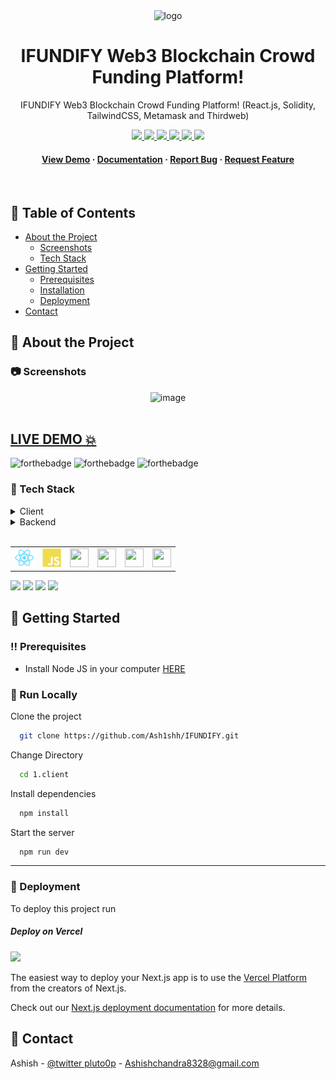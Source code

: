 <div align="center">

  <img src="https://user-images.githubusercontent.com/87669361/231264373-5dd792e5-9c3a-4d52-bffb-ec2163a0eb08.svg" alt="logo" width="200" height="auto" />
  
# IFUNDIFY Web3 Blockchain Crowd Funding Platform!
  
  <p>
   IFUNDIFY Web3 Blockchain Crowd Funding Platform! (React.js, Solidity, TailwindCSS, Metamask and Thirdweb)
  </p>
  
  
<!-- Badges -->

<a href="https://ifundify.vercel.app/" target="_blank">![](https://img.shields.io/website-up-down-green-red/http/monip.org.svg)
![](https://img.shields.io/badge/Maintained-Yes-indigo)
![](https://img.shields.io/github/forks/Ash1shh/IFUNDIFY.svg)
![](https://img.shields.io/github/stars/Ash1shh/IFUNDIFY.svg)
![](https://img.shields.io/github/issues/Ash1shh/IFUNDIFY)
![](https://img.shields.io/github/last-commit/Ash1shh/IFUNDIFY)

   
<h4>
    <a href="https://ifundify.vercel.app/">View Demo</a>
  <span> · </span>
    <a href="https://github.com/Ash1shh/IFUNDIFY/blob/main/README.md">Documentation</a>
  <span> · </span>
    <a href="https://github.com/Ash1shh/IFUNDIFY/issues">Report Bug</a>
  <span> · </span>
    <a href="https://github.com/Ash1shh/IFUNDIFY/issues">Request Feature</a>
  </h4>
</div>

<br />

<!-- Table of Contents -->
## :notebook_with_decorative_cover: Table of Contents

- [About the Project](#star2-about-the-project)
  * [Screenshots](#camera-screenshots)
  * [Tech Stack](#space_invader-tech-stack)
- [Getting Started](#toolbox-getting-started)
  * [Prerequisites](#bangbang-prerequisites)
  * [Installation](#gear-installation)
  * [Deployment](#triangular_flag_on_post-deployment)
- [Contact](#handshake-contact)

<!-- About the Project -->
## :star2: About the Project

<!-- Screenshots -->
### :camera: Screenshots

<div align="center" display='flex'>
<img width='800rem'  src='https://user-images.githubusercontent.com/87669361/231262916-ac56bf56-b704-4a5c-8fc9-3673655e4e30.jpg' alt='image'/>
</div>

<br />


## <a href= "https://ifundify.vercel.app/">LIVE DEMO 💥</a>

![forthebadge](https://forthebadge.com/images/badges/built-with-love.svg)
![forthebadge](https://forthebadge.com/images/badges/for-you.svg)
![forthebadge](https://forthebadge.com/images/badges/powered-by-coffee.svg)

### :space_invader: Tech Stack

<details>
  <summary>Client</summary>
  <ul>
    <li><a href="https://reactjs.org/">React.js</a></li>
    <li><a href="https://tailwindcss.com/">TailwindCSS</a></li>
  </ul>
</details>

<details>
<summary>Backend</summary>
  <ul>
    <li><a href="https://thirdweb.com/">Thirdweb</a></li>
  </ul>
</details>

<br />

<table>
    <tr>
        <td>
<a href="#"><img src="https://raw.githubusercontent.com/devicons/devicon/master/icons/react/react-original.svg" alt="" width="30" height="30" /></a>
        </td>
                        <td>
<a href="#"><img src="https://raw.githubusercontent.com/devicons/devicon/master/icons/javascript/javascript-plain.svg" alt="Google" width="30" height="30" /></a>
        </td>
                        <td>
<a href="#"><img src="https://user-images.githubusercontent.com/99184393/179383376-874f547c-4e6f-4826-850e-706b009e7e2b.png" alt="" width="30" height="30" /></a>
        </td>
                        <td>
<a href="#"><img src="https://user-images.githubusercontent.com/99184393/180462270-ea4a249c-627c-4479-9431-5c3fd25454c4.png" alt="" width="30" height="30" /></a>
        </td>
                                <td>
<a href="#"><img src="https://user-images.githubusercontent.com/99184393/183095154-2578c28b-1dac-4ffd-9f4b-14eb85657b68.png" alt="" width="30" height="30" /></a>
        </td>
                                <td>
<a href="#"><img src="https://user-images.githubusercontent.com/99184393/183095478-e82df10c-d017-4342-b12e-81ac5bf905c3.png" alt="" width="30" height="30" /></a>
        </td>
    </tr>
</table>

![](https://img.shields.io/badge/Tailwind_CSS-38B2AC?style=for-the-badge&logo=tailwind-css&logoColor=white)
![](https://img.shields.io/badge/React-20232A?style=for-the-badge&logo=react&logoColor=61DAFB)
![](https://img.shields.io/badge/next.js-20232A?style=for-the-badge&logo=next.js&logoColor=61DAFB)
![](https://img.shields.io/badge/GIT-E44C30?style=for-the-badge&logo=git&logoColor=white)

## 	:toolbox: Getting Started
### :bangbang: Prerequisites
- Install Node JS in your computer <a href='https://nodejs.org/en/'>HERE</a>


<!-- Run Locally -->
### :running: Run Locally

Clone the project

```bash
  git clone https://github.com/Ash1shh/IFUNDIFY.git
```

Change Directory

```bash
  cd 1.client
```

Install dependencies

```bash
  npm install
```
Start the server

```bash
  npm run dev
```


<hr />



<!-- Deployment -->
### :triangular_flag_on_post: Deployment

To deploy this project run

##### Deploy on Vercel

![](https://img.shields.io/badge/Vercel-000000?style=for-the-badge&logo=vercel&logoColor=white)

The easiest way to deploy your Next.js app is to use the [Vercel Platform](https://vercel.com/new?utm_medium=default-template&filter=next.js&utm_source=create-next-app&utm_campaign=create-next-app-readme) from the creators of Next.js.

Check out our [Next.js deployment documentation](https://nextjs.org/docs/deployment) for more details.

## :handshake: Contact

Ashish - [@twitter pluto0p](https://twitter.com/pluto0p) - Ashishchandra8328@gmail.com

